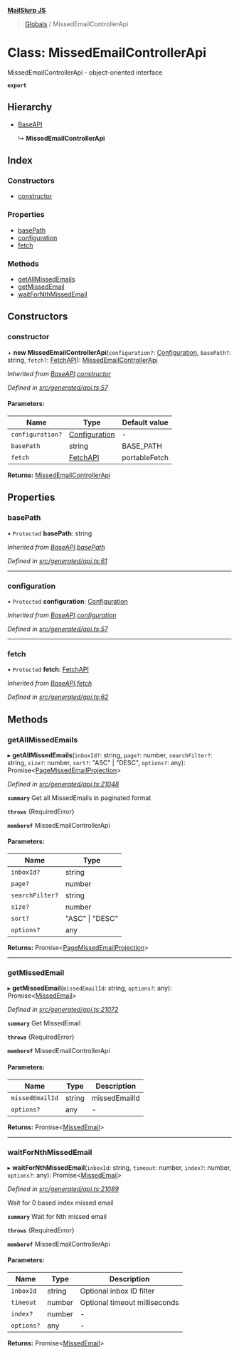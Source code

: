 **[MailSlurp JS](../README.md)**

> [Globals](../README.md) / MissedEmailControllerApi

# Class: MissedEmailControllerApi

MissedEmailControllerApi - object-oriented interface

**`export`** 

## Hierarchy

* [BaseAPI](baseapi.md)

  ↳ **MissedEmailControllerApi**

## Index

### Constructors

* [constructor](missedemailcontrollerapi.md#constructor)

### Properties

* [basePath](missedemailcontrollerapi.md#basepath)
* [configuration](missedemailcontrollerapi.md#configuration)
* [fetch](missedemailcontrollerapi.md#fetch)

### Methods

* [getAllMissedEmails](missedemailcontrollerapi.md#getallmissedemails)
* [getMissedEmail](missedemailcontrollerapi.md#getmissedemail)
* [waitForNthMissedEmail](missedemailcontrollerapi.md#waitfornthmissedemail)

## Constructors

### constructor

\+ **new MissedEmailControllerApi**(`configuration?`: [Configuration](configuration.md), `basePath?`: string, `fetch?`: [FetchAPI](../interfaces/fetchapi.md)): [MissedEmailControllerApi](missedemailcontrollerapi.md)

*Inherited from [BaseAPI](baseapi.md).[constructor](baseapi.md#constructor)*

*Defined in [src/generated/api.ts:57](https://github.com/mailslurp/mailslurp-client/blob/67ec74c/src/generated/api.ts#L57)*

#### Parameters:

Name | Type | Default value |
------ | ------ | ------ |
`configuration?` | [Configuration](configuration.md) | - |
`basePath` | string | BASE\_PATH |
`fetch` | [FetchAPI](../interfaces/fetchapi.md) | portableFetch |

**Returns:** [MissedEmailControllerApi](missedemailcontrollerapi.md)

## Properties

### basePath

• `Protected` **basePath**: string

*Inherited from [BaseAPI](baseapi.md).[basePath](baseapi.md#basepath)*

*Defined in [src/generated/api.ts:61](https://github.com/mailslurp/mailslurp-client/blob/67ec74c/src/generated/api.ts#L61)*

___

### configuration

• `Protected` **configuration**: [Configuration](configuration.md)

*Inherited from [BaseAPI](baseapi.md).[configuration](baseapi.md#configuration)*

*Defined in [src/generated/api.ts:57](https://github.com/mailslurp/mailslurp-client/blob/67ec74c/src/generated/api.ts#L57)*

___

### fetch

• `Protected` **fetch**: [FetchAPI](../interfaces/fetchapi.md)

*Inherited from [BaseAPI](baseapi.md).[fetch](baseapi.md#fetch)*

*Defined in [src/generated/api.ts:62](https://github.com/mailslurp/mailslurp-client/blob/67ec74c/src/generated/api.ts#L62)*

## Methods

### getAllMissedEmails

▸ **getAllMissedEmails**(`inboxId?`: string, `page?`: number, `searchFilter?`: string, `size?`: number, `sort?`: \"ASC\" \| \"DESC\", `options?`: any): Promise\<[PageMissedEmailProjection](../interfaces/pagemissedemailprojection.md)>

*Defined in [src/generated/api.ts:21048](https://github.com/mailslurp/mailslurp-client/blob/67ec74c/src/generated/api.ts#L21048)*

**`summary`** Get all MissedEmails in paginated format

**`throws`** {RequiredError}

**`memberof`** MissedEmailControllerApi

#### Parameters:

Name | Type |
------ | ------ |
`inboxId?` | string |
`page?` | number |
`searchFilter?` | string |
`size?` | number |
`sort?` | \"ASC\" \| \"DESC\" |
`options?` | any |

**Returns:** Promise\<[PageMissedEmailProjection](../interfaces/pagemissedemailprojection.md)>

___

### getMissedEmail

▸ **getMissedEmail**(`missedEmailId`: string, `options?`: any): Promise\<[MissedEmail](../interfaces/missedemail.md)>

*Defined in [src/generated/api.ts:21072](https://github.com/mailslurp/mailslurp-client/blob/67ec74c/src/generated/api.ts#L21072)*

**`summary`** Get MissedEmail

**`throws`** {RequiredError}

**`memberof`** MissedEmailControllerApi

#### Parameters:

Name | Type | Description |
------ | ------ | ------ |
`missedEmailId` | string | missedEmailId |
`options?` | any | - |

**Returns:** Promise\<[MissedEmail](../interfaces/missedemail.md)>

___

### waitForNthMissedEmail

▸ **waitForNthMissedEmail**(`inboxId`: string, `timeout`: number, `index?`: number, `options?`: any): Promise\<[MissedEmail](../interfaces/missedemail.md)>

*Defined in [src/generated/api.ts:21089](https://github.com/mailslurp/mailslurp-client/blob/67ec74c/src/generated/api.ts#L21089)*

Wait for 0 based index missed email

**`summary`** Wait for Nth missed email

**`throws`** {RequiredError}

**`memberof`** MissedEmailControllerApi

#### Parameters:

Name | Type | Description |
------ | ------ | ------ |
`inboxId` | string | Optional inbox ID filter |
`timeout` | number | Optional timeout milliseconds |
`index?` | number | - |
`options?` | any | - |

**Returns:** Promise\<[MissedEmail](../interfaces/missedemail.md)>
